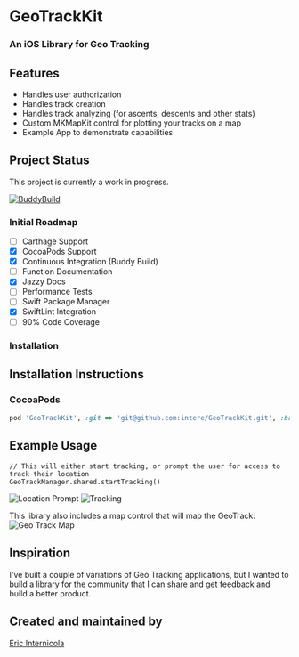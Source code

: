 # GeoTrackKit
### An iOS Library for Geo Tracking

## Features
- Handles user authorization
- Handles track creation
- Handles track analyzing (for ascents, descents and other stats)
- Custom MKMapKit control for plotting your tracks on a map
- Example App to demonstrate capabilities

## Project Status
This project is currently a work in progress.

[![BuddyBuild](https://dashboard.buddybuild.com/api/statusImage?appID=58a5d9cf4d78ba0100bda868&branch=feature/BuildingBlocks&build=latest)](https://dashboard.buddybuild.com/apps/58a5d9cf4d78ba0100bda868/build/latest?branch=feature/BuildingBlocks)

### Initial Roadmap
- [ ] Carthage Support
- [x] CocoaPods Support
- [x] Continuous Integration (Buddy Build)
- [ ] Function Documentation
- [X] Jazzy Docs
- [ ] Performance Tests
- [ ] Swift Package Manager
- [x] SwiftLint Integration
- [ ] 90% Code Coverage

### Installation

## Installation Instructions

### CocoaPods
```ruby
pod 'GeoTrackKit', :git => 'git@github.com:intere/GeoTrackKit.git', :branch => 'master'
```

## Example Usage

```
// This will either start tracking, or prompt the user for access to track their location
GeoTrackManager.shared.startTracking()
```
<img alt="Location Prompt" src="screenshots/LocationTrackingPrompt.png">
<img alt="Tracking" src="screenshots/Usage.png">

This library also includes a map control that will map the GeoTrack:
<img alt="Geo Track Map" src="screenshots/Mapping.png">

## Inspiration
I've built a couple of variations of Geo Tracking applications, but I wanted to build a library for the community that I can share and get feedback and build a better product.

## Created and maintained by
[Eric Internicola](http://intere.github.io)
